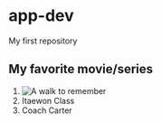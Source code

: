 # app-dev
My first repository 

## My favorite movie/series
1. ![A walk to remember](https://th.bing.com/th/id/R.52e39601fac360ab6de9c67e7b635bab?rik=D96TuTbP%2bCHPPA&riu=http%3a%2f%2fimages.fanpop.com%2fimages%2fimage_uploads%2fA-Walk-To-Remember-Poster-a-walk-to-remember-439740_550_815.jpg&ehk=8HQDxwa22eZtX9FEzDHCmRIahPy%2fAjgB%2bLCyQ3VCFAE%3d&risl=&pid=ImgRaw&r=0)
3. Itaewon Class
4. Coach Carter
